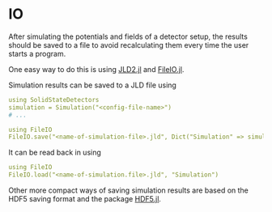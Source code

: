 # IO

After simulating the potentials and fields of a detector setup, the results should be saved to a file to avoid recalculating them every time the user starts a program.

One easy way to do this is using [JLD2.jl](https://github.com/JuliaIO/JLD2.jl) and [FileIO.jl](https://github.com/JuliaIO/FileIO.jl).

Simulation results can be saved to a JLD file using
```yaml
using SolidStateDetectors
simulation = Simulation("<config-file-name>")
# ...

using FileIO
FileIO.save("<name-of-simulation-file>.jld", Dict("Simulation" => simulation)
```

It can be read back in using
```yaml 
using FileIO
FileIO.load("<name-of-simulation.file>.jld", "Simulation")
```

Other more compact ways of saving simulation results are based on the HDF5 saving format and the package [HDF5.jl](https://github.com/JuliaIO/HDF5.jl).